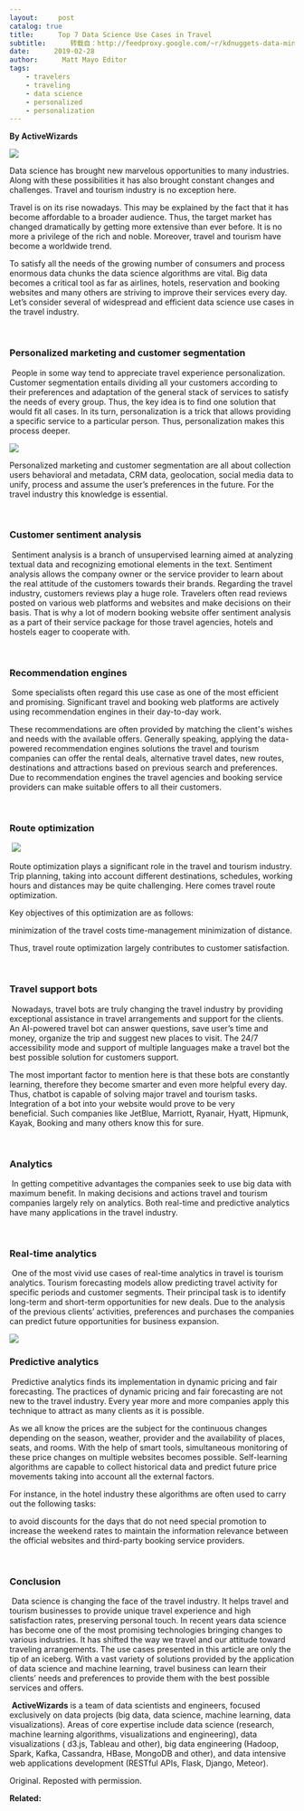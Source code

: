 ```yaml
---
layout:     post
catalog: true
title:      Top 7 Data Science Use Cases in Travel
subtitle:      转载自：http://feedproxy.google.com/~r/kdnuggets-data-mining-analytics/~3/XzI7km1M0DM/top-7-data-science-use-cases-travel.html
date:      2019-02-28
author:      Matt Mayo Editor
tags:
    - travelers
    - traveling
    - data science
    - personalized
    - personalization
---
```


**By ActiveWizards**

![](https://activewizards.com/assets/components/phpthumbof/cache/cw-blog-travel01-web-linkedin-1422.327dc271dbb116f236be0d6c560a1715.jpg)


Data science has brought new marvelous opportunities to many industries. Along with these possibilities it has also brought constant changes and challenges. Travel and tourism industry is no exception here.

Travel is on its rise nowadays. This may be explained by the fact that it has become affordable to a broader audience. Thus, the target market has changed dramatically by getting more extensive than ever before. It is no more a privilege of the rich and noble. Moreover, travel and tourism have become a worldwide trend.

To satisfy all the needs of the growing number of consumers and process enormous data chunks the data science algorithms are vital. Big data becomes a critical tool as far as airlines, hotels, reservation and booking websites and many others are striving to improve their services every day. Let’s consider several of widespread and efficient data science use cases in the travel industry.

 

### Personalized marketing and customer segmentation

 People in some way tend to appreciate travel experience personalization. Customer segmentation entails dividing all your customers according to their preferences and adaptation of the general stack of services to satisfy the needs of every group. Thus, the key idea is to find one solution that would fit all cases. In its turn, personalization is a trick that allows providing a specific service to a particular person. Thus, personalization makes this process deeper.

![](https://activewizards.com/content/blog/Top_7_Data_Science_Use_Cases_in_Travel/01.png)


Personalized marketing and customer segmentation are all about collection users behavioral and metadata, CRM data, geolocation, social media data to unify, process and assume the user’s preferences in the future. For the travel industry this knowledge is essential.

 

### Customer sentiment analysis

 Sentiment analysis is a branch of unsupervised learning aimed at analyzing textual data and recognizing emotional elements in the text. Sentiment analysis allows the company owner or the service provider to learn about the real attitude of the customers towards their brands. Regarding the travel industry, customers reviews play a huge role. Travelers often read reviews posted on various web platforms and websites and make decisions on their basis. That is why a lot of modern booking website offer sentiment analysis as a part of their service package for those travel agencies, hotels and hostels eager to cooperate with.

 

### Recommendation engines

 Some specialists often regard this use case as one of the most efficient and promising. Significant travel and booking web platforms are actively using recommendation engines in their day-to-day work.

These recommendations are often provided by matching the client's wishes and needs with the available offers. Generally speaking, applying the data-powered recommendation engines solutions the travel and tourism companies can offer the rental deals, alternative travel dates, new routes, destinations and attractions based on previous search and preferences. Due to recommendation engines the travel agencies and booking service providers can make suitable offers to all their customers.

 

### Route optimization

 ![](https://activewizards.com/content/blog/Top_7_Data_Science_Use_Cases_in_Travel/02.jpg)


Route optimization plays a significant role in the travel and tourism industry. Trip planning, taking into account different destinations, schedules, working hours and distances may be quite challenging. Here comes travel route optimization.

Key objectives of this optimization are as follows:

minimization of the travel costs
time-management
minimization of distance.

Thus, travel route optimization largely contributes to customer satisfaction.

 

### Travel support bots  

 Nowadays, travel bots are truly changing the travel industry by providing exceptional assistance in travel arrangements and support for the clients. An AI-powered travel bot can answer questions, save user’s time and money, organize the trip and suggest new places to visit. The 24/7 accessibility mode and support of multiple languages make a travel bot the best possible solution for customers support.

The most important factor to mention here is that these bots are constantly learning, therefore they become smarter and even more helpful every day. Thus, chatbot is capable of solving major travel and tourism tasks. Integration of a bot into your website would prove to be very beneficial. Such companies like JetBlue, Marriott, Ryanair, Hyatt, Hipmunk, Kayak, Booking and many others know this for sure.

 

### Analytics

 In getting competitive advantages the companies seek to use big data with maximum benefit. In making decisions and actions travel and tourism companies largely rely on analytics. Both real-time and predictive analytics have many applications in the travel industry.

 

### Real-time analytics

 One of the most vivid use cases of real-time analytics in travel is tourism analytics. Tourism forecasting models allow predicting travel activity for specific periods and customer segments. Their principal task is to identify long-term and short-term opportunities for new deals. Due to the analysis of the previous clients’ activities, preferences and purchases the companies can predict future opportunities for business expansion.

![](https://activewizards.com/content/blog/Top_7_Data_Science_Use_Cases_in_Travel/03.jpg)


### Predictive analytics

 Predictive analytics finds its implementation in dynamic pricing and fair forecasting. The practices of dynamic pricing and fair forecasting are not new to the travel industry. Every year more and more companies apply this technique to attract as many clients as it is possible.

As we all know the prices are the subject for the continuous changes depending on the season, weather, provider and the availability of places, seats, and rooms. With the help of smart tools, simultaneous monitoring of these price changes on multiple websites becomes possible. Self-learning algorithms are capable to collect historical data and predict future price movements taking into account all the external factors.

For instance, in the hotel industry these algorithms are often used to carry out the following tasks:

to avoid discounts for the days that do not need special promotion
to increase the weekend rates
to maintain the information relevance between the official websites and third-party booking service providers.

 

### Conclusion

 Data science is changing the face of the travel industry. It helps travel and tourism businesses to provide unique travel experience and high satisfaction rates, preserving personal touch. In recent years data science has become one of the most promising technologies bringing changes to various industries. It has shifted the way we travel and our attitude toward traveling arrangements. The use cases presented in this article are only the tip of an iceberg. With a vast variety of solutions provided by the application of data science and machine learning, travel business can learn their clients’ needs and preferences to provide them with the best possible services and offers.

 **ActiveWizards** is a team of data scientists and engineers, focused exclusively on data projects (big data, data science, machine learning, data visualizations). Areas of core expertise include data science (research, machine learning algorithms, visualizations and engineering), data visualizations ( d3.js, Tableau and other), big data engineering (Hadoop, Spark, Kafka, Cassandra, HBase, MongoDB and other), and data intensive web applications development (RESTful APIs, Flask, Django, Meteor).

Original. Reposted with permission.

**Related:**



 
